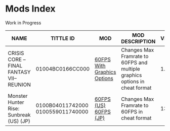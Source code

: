 # Mods Index
Work in Progress

| NAME | TITTLE ID | MOD | MOD DESCRIPTION | VERSION | AUTHOR |
| --- | --- | --- | --- | --- | --- |
| CRISIS CORE –FINAL FANTASY VII– REUNION | 01004BC0166CC000 | [60FPS With Graphics Options](https://github.com/OldManKain/CheatsModsSavesDB/tree/main/Mods/01004BC0166CC000/Mods/cheats) | Changes Max Framrate to 60FPS and multiple graphics options in cheat format | 1.0.2 | Hazerou |
| Monster Hunter Rise: Sunbreak (US) (JP) | 0100B04011742000 0100559011740000 | [60FPS (US)](https://github.com/OldManKain/CheatsModsSavesDB/tree/main/Mods/0100B04011742000/Mods/cheats) [60FPS (JP)](https://github.com/OldManKain/CheatsModsSavesDB/tree/main/Mods/0100559011740000/Mods/cheats) | Changes Max Framrate to 60FPS in cheat format | 13.0.0 | Hazerou |
